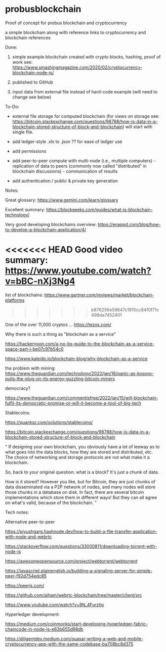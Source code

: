 # probusblockchain
Proof of concept for probus blockchain and cryptocurrency

a simple blockchain along with reference links to cryptocurrency and blockchain references


Done:

1) simple example blockchain created with crypto blocks, hashing, proof of work
see:  https://www.smashingmagazine.com/2020/02/cryptocurrency-blockchain-node-js/

2) published to GitHub

3) input data from external file instead of hard-code example (will need to change see below)


To-Do:

- external file storage for computed blockchain (for views on storage see: https://bitcoin.stackexchange.com/questions/98788/how-is-data-in-a-blockchain-stored-structure-of-block-and-blockchain)
 will start with single file.
 
- add ledger-style .xls to .json ?? for ease of ledger use 

- add permissions

- add peer-to-peer compute with multi-node (i.e., multiple computers)
      - replication of data to peers  (commonly now called "distributed" in blockchain discussions)
      - communication of results

- add authentication / public & private key generation



Notes:

Great glossary: https://www.gemini.com/learn/glossary

Excellent summary:  https://blockgeeks.com/guides/what-is-blockchain-technology/

Very good developing blockchains overview: https://enappd.com/blog/how-to-develop-a-blockchain-application/4/

<<<<<<< HEAD
Good video summary: 
https://www.youtube.com/watch?v=bBC-nXj3Ng4
=======
list of blockchains: https://www.gartner.com/reviews/market/blockchain-platforms

>>>>>>> b876256e59647c1915cc84f0f71c498da7452401


One of the over 11,000 cryptos ... https://tezos.com/


Why there is such a thing as "blockchain as a service"

https://hackernoon.com/a-no-bs-guide-to-the-blockchain-as-a-service-space-part-i-be07c97b54c0


https://www.kaleido.io/blockchain-blog/why-blockchain-as-a-service



the problem with mining:
https://www.theguardian.com/technology/2022/jan/16/panic-as-kosovo-pulls-the-plug-on-its-energy-guzzling-bitcoin-miners

democracy?

https://www.theguardian.com/commentisfree/2022/jan/15/will-blockchain-fulfil-its-democratic-promise-or-will-it-become-a-tool-of-big-tech



Stablecoins:

https://quantoz.com/solutions/stablecoins/



 
https://bitcoin.stackexchange.com/questions/98788/how-is-data-in-a-blockchain-stored-structure-of-block-and-blockchain

" If designing your own blockchain, you obviously have a lot of leeway as to what goes into the data blocks, 
how they are stored and distributed, etc. The choice of networking and storage protocols are not what make it a blockchain.

So, back to your original question: what is a block? It's just a chunk of data.

How is it stored? However you like, but for Bitcoin, they are just chunks of data disseminated via a P2P network of nodes, 
and many nodes will store those chunks in a database on disk. 
In fact, there are several bitcoin implementations which store them in different ways! 
But they can all agree on what's valid, because of the blockchain. "
  

Tech notes:

Alternative peer-to-peer

https://piyushgarg.hashnode.dev/how-to-build-a-file-transfer-application-with-node-and-webrtc
 
https://stackoverflow.com/questions/33000811/downloading-torrent-with-node-js


https://awesomeopensource.com/project/webtorrent/webtorrent


https://javascript.plainenglish.io/building-a-signaling-server-for-simple-peer-f92d754edc85


https://peerjs.com/


https://github.com/aiham/webrtc-blockchain/tree/master/client/src


https://www.youtube.com/watch?v=8N_4Furztjo



Hyperledger development:

https://medium.com/coinmonks/start-developing-hyperledger-fabric-chaincode-in-node-js-e63b655d98db



https://diligentdev.medium.com/quasar-writing-a-web-and-mobile-cryptocurrency-app-with-the-same-codebase-ba708bc8d375



